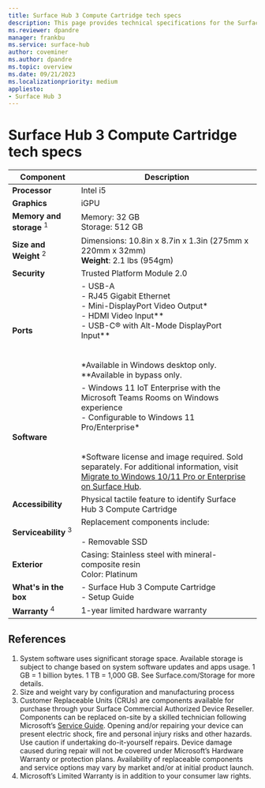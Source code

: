 ```yaml
---
title: Surface Hub 3 Compute Cartridge tech specs
description: This page provides technical specifications for the Surface Hub 3 Compute Cartridge that customers can use to upgrade Surface Hub 2S devices. 
ms.reviewer: dpandre
manager: frankbu
ms.service: surface-hub
author: coveminer
ms.author: dpandre
ms.topic: overview
ms.date: 09/21/2023
ms.localizationpriority: medium
appliesto:
- Surface Hub 3
---
```


# Surface Hub 3 Compute Cartridge tech specs

| Component                 | Description                                                                                                                                                                                                                                                                                                                   |
| ------------------------------ | --------------------------------------------------------------------------------------------------------------------------------------------------------------------------------------------------------------------------------------------------------------------------------------------------------------------------------- |
| **Processor**                  | Intel i5                                                                                                                                                                                                                                                                                                                          |
| **Graphics**                   | iGPU                                                                                                                                                                                                                                                                                                                              |
| **Memory and storage** <sup>1</sup>         | Memory: 32 GB<br>Storage: 512 GB                                                                                                                                                                                                                                                                                                  |
| **Size and Weight**  <sup>2</sup>       | Dimensions: 10.8in x 8.7in x 1.3in (275mm x 220mm x 32mm)<br>**Weight**: 2.1 lbs (954gm)                                                                                                                                                                                                                                          |
| **Security**                   | Trusted Platform Module 2.0                                                                                                                                                                                                                                                                                                       |
| **Ports**                      | - USB-A<br>- RJ45 Gigabit Ethernet<br>- Mini-DisplayPort Video Output*<br>- HDMI Video Input**<br>- USB-C® with Alt-Mode DisplayPort Input**<br><br> <br>*Available in Windows desktop only.<br>**Available in bypass only.                                                                                                       |
| **Software**<br>           | - Windows 11 IoT Enterprise with the Microsoft Teams Rooms on Windows experience<br>- Configurable to Windows 11 Pro/Enterprise*<br><br> <br>*Software license and image required. Sold separately. For additional information, visit [Migrate to Windows 10/11 Pro or Enterprise on Surface Hub](surface-hub-3-migrate-os.md). |
| **Accessibility**<br>      | Physical tactile feature to identify Surface Hub 3 Compute Cartridge                                                                                                                                                                                                                                                                           |
| **Serviceability**  <sup>3</sup><br>   | Replacement components include: <br><br>- Removable SSD                                                                                                                                                                                                                                                                           |
| **Exterior**<br>           | Casing: Stainless steel with mineral-composite resin<br>Color: Platinum                                                                                                                                                                                                                                                           |
| **What's in the box**<br>  | - Surface Hub 3 Compute Cartridge<br>- Setup Guide                                                                                                                                                                                                                                                                                             |
| **Warranty** <sup>4</sup>                 | 1-year limited hardware warranty                                                                                                                                                                                                                                                                                                  |

## References

1. System software uses significant storage space. Available storage is subject to change based on system software updates and apps usage. 1 GB = 1 billion bytes. 1 TB = 1,000 GB. See Surface.com/Storage for more details.
2. Size and weight vary by configuration and manufacturing process
3. Customer Replaceable Units (CRUs) are components available for purchase through your Surface Commercial Authorized Device Reseller. Components can be replaced on-site by a skilled technician following Microsoft’s [Service Guide](https://www.microsoft.com/download/100440). Opening and/or repairing your device can present electric shock, fire and personal injury risks and other hazards. Use caution if undertaking do-it-yourself repairs. Device damage caused during repair will not be covered under Microsoft’s Hardware Warranty or protection plans. Availability of replaceable components and service options may vary by market and/or at initial product launch.
4. Microsoft’s Limited Warranty is in addition to your consumer law rights.
